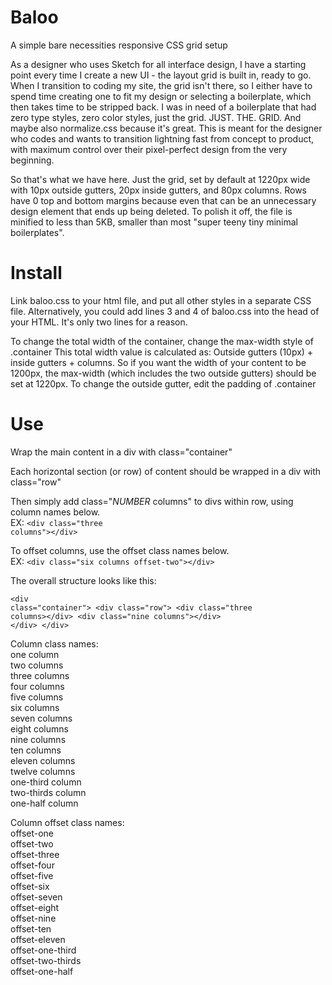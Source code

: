 # Baloo
A simple bare necessities responsive CSS grid setup

As a designer who uses Sketch for all interface design, I have a starting point every time I create a new UI - the layout grid is built in, ready to go. When I transition to coding my site, the grid isn't there, so I either have to spend time creating one to fit my design or selecting a boilerplate, which then takes time to be stripped back. I was in need of a boilerplate that had zero type styles, zero color styles, just the grid. JUST. THE. GRID. And maybe also normalize.css because it's great. This is meant for the designer who codes and wants to transition lightning fast from concept to product, with maximum control over their pixel-perfect design from the very beginning.

So that's what we have here. Just the grid, set by default at 1220px wide with 10px outside gutters, 20px inside gutters, and 80px columns. Rows have 0 top and bottom margins because even that can be an unnecessary design element that ends up being deleted. To polish it off, the file is minified to less than 5KB, smaller than most "super teeny tiny minimal boilerplates".

# Install
Link baloo.css to your html file, and put all other styles in a separate CSS file. Alternatively, you could add lines 3 and 4 of baloo.css into the head of your HTML. It's only two lines for a reason.

To change the total width of the container, change the max-width style of .container
This total width value is calculated as: Outside gutters (10px) + inside gutters + columns. So if you want the width of your content to be 1200px, the max-width (which includes the two outside gutters) should be set at 1220px. To change the outside gutter, edit the padding of .container

# Use
Wrap the main content in a div with class="container"

Each horizontal section (or row) of content should be wrapped in a div with class="row"

Then simply add class="_NUMBER_ columns" to divs within row, using column names below.<br> 
EX: <code>&lt;div class="three columns"&gt;&lt;/div&gt;</code>

To offset columns, use the offset class names below. <br>
EX: <code>&lt;div class="six columns offset-two"&gt;&lt;/div&gt;</code>

The overall structure looks like this:
<code><pre>&lt;div class="container"&gt;
  &lt;div class="row"&gt;
    &lt;div class="three columns&gt;&lt;/div&gt;
    &lt;div class="nine columns"&gt;&lt;/div&gt;
  &lt;/div&gt;
&lt;/div&gt;</pre></code>

Column class names:<br>
one column<br>
two columns<br>
three columns<br>
four columns<br>
five columns<br>
six columns<br>
seven columns<br>
eight columns<br>
nine columns<br>
ten columns<br>
eleven columns<br>
twelve columns<br>
one-third column<br>
two-thirds column<br>
one-half column

Column offset class names:<br>
offset-one<br>
offset-two<br>
offset-three<br>
offset-four<br>
offset-five<br>
offset-six<br>
offset-seven<br>
offset-eight<br>
offset-nine<br>
offset-ten<br>
offset-eleven<br>
offset-one-third<br>
offset-two-thirds<br>
offset-one-half
